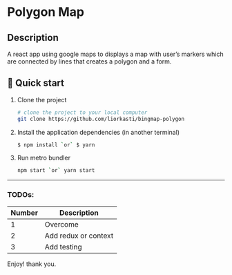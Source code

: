 # Polygon Map
## Description
A react app using google maps to displays a map with user’s markers which are connected by lines that creates a polygon and a form.
## 🚀 Quick start

1.  
    Clone the project
    ```sh
    # clone the project to your local computer
    git clone https://github.com/liorkasti/bingmap-polygon
    ```
1.  
    Install the application dependencies (in another terminal)
    ```sh
    $ npm install `or` $ yarn 
    ```
1.  
    Run metro bundler
    ```sh
    npm start `or` yarn start
    ```

_______________________________________________

### TODOs:

| Number | Description |
| ------ | ------ |
| 1 | Overcome 
| 2 | Add redux or context
| 3 | Add testing

Enjoy! thank you.